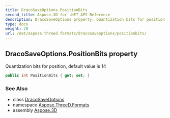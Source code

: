 ```yaml
---
title: DracoSaveOptions.PositionBits
second_title: Aspose.3D for .NET API Reference
description: DracoSaveOptions property. Quantization bits for position default value is 14
type: docs
weight: 70
url: /net/aspose.threed.formats/dracosaveoptions/positionbits/
---
```

## DracoSaveOptions.PositionBits property

Quantization bits for position, default value is 14

```csharp
public int PositionBits { get; set; }
```

### See Also

* class [DracoSaveOptions](../)
* namespace [Aspose.ThreeD.Formats](../../../aspose.threed.formats/)
* assembly [Aspose.3D](../../../)


